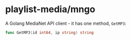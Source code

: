 # playlist-media/mngo

A Golang MediaNet API client - it has one method, `GetMP3`:

```go
func GetMP3(id int64, ip string) string
```
